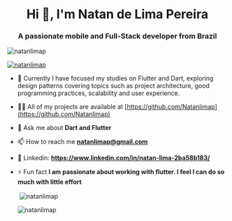 <h1 align="center">Hi 👋, I'm Natan de Lima Pereira</h1>
<h3 align="center">A passionate mobile and Full-Stack developer from Brazil</h3>

<p align="left"> <img src="https://komarev.com/ghpvc/?username=natanlimap&label=Profile%20views&color=0e75b6&style=flat" alt="natanlimap" /> </p>

<p align="left"> <a href="https://github.com/ryo-ma/github-profile-trophy"><img src="https://github-profile-trophy.vercel.app/?username=natanlimap" alt="natanlimap" /></a> </p>

- 🌱 Currently I have focused my studies on Flutter and Dart, exploring design patterns covering topics such as project architecture, good programming practices, scalability and user experience.

- 👨‍💻 All of my projects are available at [https://github.com/Natanlimap](https://github.com/Natanlimap)

- 💬 Ask me about **Dart and Flutter**

- 📫 How to reach me **natanlimap@gmail.com**

- 📄 Linkedin: **https://www.linkedin.com/in/natan-lima-2ba58b183/**

- ⚡ Fun fact **I am passionate about working with flutter. I feel I can do so much with little effort**

  <p>&nbsp;<img align="center" src="https://github-readme-stats.vercel.app/api?username=natanlimap&show_icons=true&locale=en" alt="natanlimap" /></p>

  <p><img align="center" src="https://github-readme-streak-stats.herokuapp.com/?user=natanlimap" alt="natanlimap" /></p>

</div>
